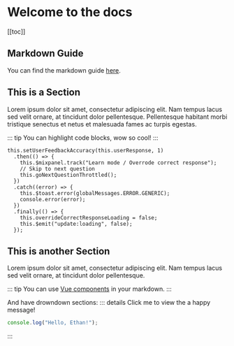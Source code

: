 # Welcome to the docs

[[toc]]

## Markdown Guide

You can find the markdown guide [here](https://vitepress.vuejs.org/guide/markdown).

## This is a Section

Lorem ipsum dolor sit amet, consectetur adipiscing elit. Nam tempus lacus sed velit ornare, at tincidunt dolor pellentesque. Pellentesque habitant morbi tristique senectus et netus et malesuada fames ac turpis egestas.

::: tip
You can highlight code blocks, wow so cool!
:::

```javascript{3-5}
this.setUserFeedbackAccuracy(this.userResponse, 1)
  .then(() => {
    this.$mixpanel.track("Learn mode / Overrode correct response");
    // Skip to next question
    this.goNextQuestionThrottled();
  })
  .catch((error) => {
    this.$toast.error(globalMessages.ERROR.GENERIC);
    console.error(error);
  })
  .finally(() => {
    this.overrideCorrectResponseLoading = false;
    this.$emit("update:loading", false);
  });
```

## This is another Section

Lorem ipsum dolor sit amet, consectetur adipiscing elit. Nam tempus lacus sed velit ornare, at tincidunt dolor pellentesque.

::: tip
You can use [Vue components](https://vitepress.vuejs.org/guide/using-vue.html) in your markdown.
:::

And have drowndown sections:
::: details Click me to view the a happy message!

```javascript
console.log("Hello, Ethan!");
```

:::
